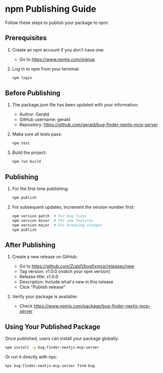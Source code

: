 # npm Publishing Guide

Follow these steps to publish your package to npm:

## Prerequisites

1. Create an npm account if you don't have one:
   - Go to https://www.npmjs.com/signup

2. Log in to npm from your terminal:
   ```bash
   npm login
   ```

## Before Publishing

1. The package.json file has been updated with your information:
   - Author: Gerald
   - GitHub username: gerald
   - Repository: https://github.com/gerald/bug-finder-nextjs-mcp-server

2. Make sure all tests pass:
   ```bash
   npm test
   ```

3. Build the project:
   ```bash
   npm run build
   ```

## Publishing

1. For the first time publishing:
   ```bash
   npm publish
   ```

2. For subsequent updates, increment the version number first:
   ```bash
   npm version patch  # For bug fixes
   npm version minor  # For new features
   npm version major  # For breaking changes
   npm publish
   ```

## After Publishing

1. Create a new release on GitHub:
   - Go to https://github.com/Zrald1/bugfixmcp/releases/new
   - Tag version: v1.0.0 (match your npm version)
   - Release title: v1.0.0
   - Description: Include what's new in this release
   - Click "Publish release"

2. Verify your package is available:
   - Check https://www.npmjs.com/package/bug-finder-nextjs-mcp-server

## Using Your Published Package

Once published, users can install your package globally:

```bash
npm install -g bug-finder-nextjs-mcp-server
```

Or run it directly with npx:

```bash
npx bug-finder-nextjs-mcp-server find-bug
```
